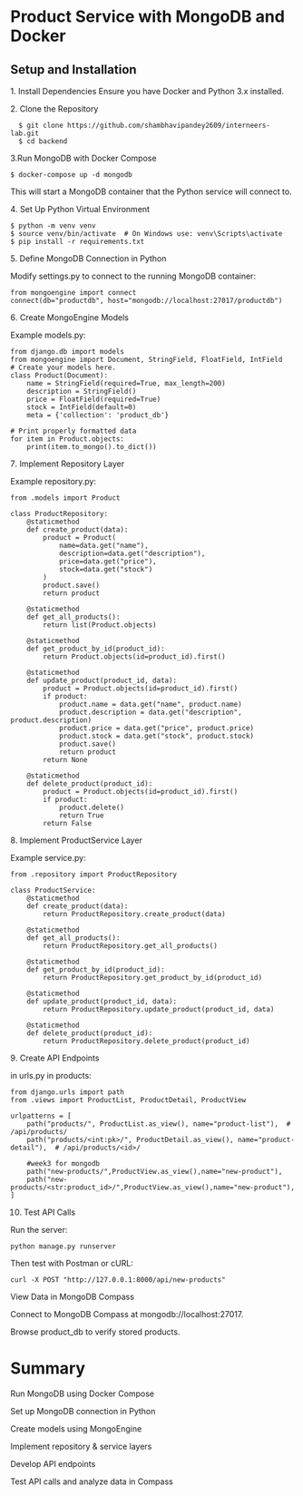 # Product Service with MongoDB and Docker #

## Setup and Installation ##

1️. Install Dependencies
  Ensure you have Docker and Python 3.x installed.

2️. Clone the Repository
```
  $ git clone https://github.com/shambhavipandey2609/interneers-lab.git
  $ cd backend
```
3.Run MongoDB with Docker Compose
```
$ docker-compose up -d mongodb
```
This will start a MongoDB container that the Python service will connect to.

4️. Set Up Python Virtual Environment
```
$ python -m venv venv
$ source venv/bin/activate  # On Windows use: venv\Scripts\activate
$ pip install -r requirements.txt
```
5️. Define MongoDB Connection in Python

Modify settings.py to connect to the running MongoDB container:
```
from mongoengine import connect
connect(db="productdb", host="mongodb://localhost:27017/productdb")
```
6️. Create MongoEngine Models

Example models.py:
```
from django.db import models
from mongoengine import Document, StringField, FloatField, IntField
# Create your models here.
class Product(Document):
    name = StringField(required=True, max_length=200)
    description = StringField()
    price = FloatField(required=True)
    stock = IntField(default=0)
    meta = {'collection': 'product_db'}

# Print properly formatted data    
for item in Product.objects:
    print(item.to_mongo().to_dict())   
```
7️. Implement Repository Layer

Example repository.py:
```
from .models import Product

class ProductRepository:
    @staticmethod
    def create_product(data):
        product = Product(
            name=data.get("name"),
            description=data.get("description"),
            price=data.get("price"),
            stock=data.get("stock")
        )
        product.save()
        return product

    @staticmethod
    def get_all_products():
        return list(Product.objects)

    @staticmethod
    def get_product_by_id(product_id):
        return Product.objects(id=product_id).first()

    @staticmethod
    def update_product(product_id, data):
        product = Product.objects(id=product_id).first()
        if product:
            product.name = data.get("name", product.name)
            product.description = data.get("description", product.description)
            product.price = data.get("price", product.price)
            product.stock = data.get("stock", product.stock)
            product.save()
            return product
        return None

    @staticmethod
    def delete_product(product_id):
        product = Product.objects(id=product_id).first()
        if product:
            product.delete()
            return True
        return False
```
8️. Implement ProductService Layer

Example service.py:
```
from .repository import ProductRepository

class ProductService:
    @staticmethod
    def create_product(data):
        return ProductRepository.create_product(data)

    @staticmethod
    def get_all_products():
        return ProductRepository.get_all_products()

    @staticmethod
    def get_product_by_id(product_id):
        return ProductRepository.get_product_by_id(product_id)

    @staticmethod
    def update_product(product_id, data):
        return ProductRepository.update_product(product_id, data)

    @staticmethod
    def delete_product(product_id):
        return ProductRepository.delete_product(product_id)
```
9️. Create API Endpoints

in urls.py in products:
```
from django.urls import path
from .views import ProductList, ProductDetail, ProductView

urlpatterns = [
    path("products/", ProductList.as_view(), name="product-list"),  # /api/products/
    path("products/<int:pk>/", ProductDetail.as_view(), name="product-detail"),  # /api/products/<id>/

    #week3 for mongodb
    path("new-products/",ProductView.as_view(),name="new-product"),
    path("new-products/<str:product_id>/",ProductView.as_view(),name="new-product"),
]

```
10. Test API Calls

Run the server:
```
python manage.py runserver
```
Then test with Postman or cURL:
```
curl -X POST "http://127.0.0.1:8000/api/new-products"
```
View Data in MongoDB Compass

Connect to MongoDB Compass at mongodb://localhost:27017.

Browse product_db to verify stored products.

# Summary #

Run MongoDB using Docker Compose

Set up MongoDB connection in Python

Create models using MongoEngine

Implement repository & service layers

Develop API endpoints

Test API calls and analyze data in Compass


